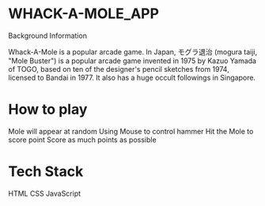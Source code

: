 # WHACK-A-MOLE_APP
  
Background Information

Whack-A-Mole is a popular arcade game. In Japan, モグラ退治 (mogura taiji, "Mole Buster") is a popular arcade game invented in 1975 by Kazuo Yamada of TOGO, based on ten of the designer's pencil sketches from 1974, licensed to Bandai in 1977. It also has a huge occult followings in Singapore.


# How to play 

Mole will appear at random
Using Mouse to control hammer
Hit the Mole to score point
Score as much points as possible

# Tech Stack

HTML
CSS
JavaScript


